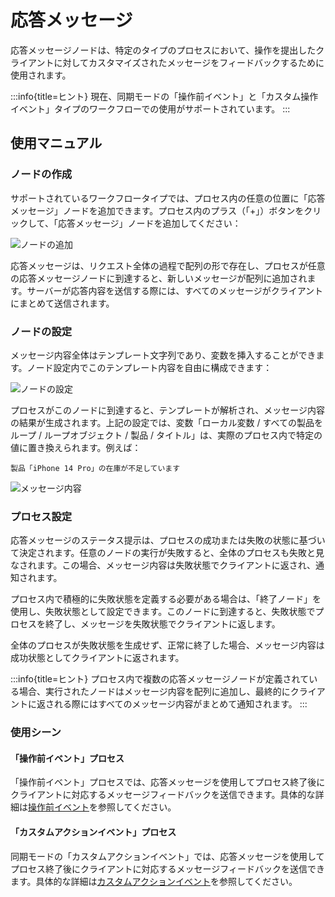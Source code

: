 # 応答メッセージ

<PluginInfo name="workflow-response-message" link="/handbook/workflow-response-message"></PluginInfo>

応答メッセージノードは、特定のタイプのプロセスにおいて、操作を提出したクライアントに対してカスタマイズされたメッセージをフィードバックするために使用されます。

:::info{title=ヒント}
現在、同期モードの「操作前イベント」と「カスタム操作イベント」タイプのワークフローでの使用がサポートされています。
:::

## 使用マニュアル

### ノードの作成

サポートされているワークフロータイプでは、プロセス内の任意の位置に「応答メッセージ」ノードを追加できます。プロセス内のプラス（「+」）ボタンをクリックして、「応答メッセージ」ノードを追加してください：

![ノードの追加](https://static-docs.nocobase.com/eac2b3565e95e4ce59f340624062ed3d.png)

応答メッセージは、リクエスト全体の過程で配列の形で存在し、プロセスが任意の応答メッセージノードに到達すると、新しいメッセージが配列に追加されます。サーバーが応答内容を送信する際には、すべてのメッセージがクライアントにまとめて送信されます。

### ノードの設定

メッセージ内容全体はテンプレート文字列であり、変数を挿入することができます。ノード設定内でこのテンプレート内容を自由に構成できます：

![ノードの設定](https://static-docs.nocobase.com/d5fa5f4002d50baf3ba16048818fddfc.png)

プロセスがこのノードに到達すると、テンプレートが解析され、メッセージ内容の結果が生成されます。上記の設定では、変数「ローカル変数 / すべての製品をループ / ループオブジェクト / 製品 / タイトル」は、実際のプロセス内で特定の値に置き換えられます。例えば：

```
製品「iPhone 14 Pro」の在庫が不足しています
```

![メッセージ内容](https://static-docs.nocobase.com/06bd4a6b6ec499c853f0c39987f63a6a.png)

### プロセス設定

応答メッセージのステータス提示は、プロセスの成功または失敗の状態に基づいて決定されます。任意のノードの実行が失敗すると、全体のプロセスも失敗と見なされます。この場合、メッセージ内容は失敗状態でクライアントに返され、通知されます。

プロセス内で積極的に失敗状態を定義する必要がある場合は、「終了ノード」を使用し、失敗状態として設定できます。このノードに到達すると、失敗状態でプロセスを終了し、メッセージを失敗状態でクライアントに返します。

全体のプロセスが失敗状態を生成せず、正常に終了した場合、メッセージ内容は成功状態としてクライアントに返されます。

:::info{title=ヒント}
プロセス内で複数の応答メッセージノードが定義されている場合、実行されたノードはメッセージ内容を配列に追加し、最終的にクライアントに返される際にはすべてのメッセージ内容がまとめて通知されます。
:::

### 使用シーン

#### 「操作前イベント」プロセス

「操作前イベント」プロセスでは、応答メッセージを使用してプロセス終了後にクライアントに対応するメッセージフィードバックを送信できます。具体的な詳細は[操作前イベント](../workflow/triggers/pre-action.md)を参照してください。

#### 「カスタムアクションイベント」プロセス

同期モードの「カスタムアクションイベント」では、応答メッセージを使用してプロセス終了後にクライアントに対応するメッセージフィードバックを送信できます。具体的な詳細は[カスタムアクションイベント](../workflow/triggers/custom-action.md)を参照してください。

